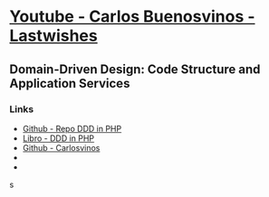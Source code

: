 # [Youtube - Carlos Buenosvinos - Lastwishes](https://www.youtube.com/watch?v=W3yIuw_-t84)

## Domain-Driven Design: Code Structure and Application Services 

### Links
- [Github - Repo DDD in PHP](https://github.com/dddinphp/last-wishes)
- [Libro - DDD in PHP](https://leanpub.com/ddd-in-php)
- [Github - Carlosvinos](https://github.com/carlosbuenosvinos)
- 
- 
s